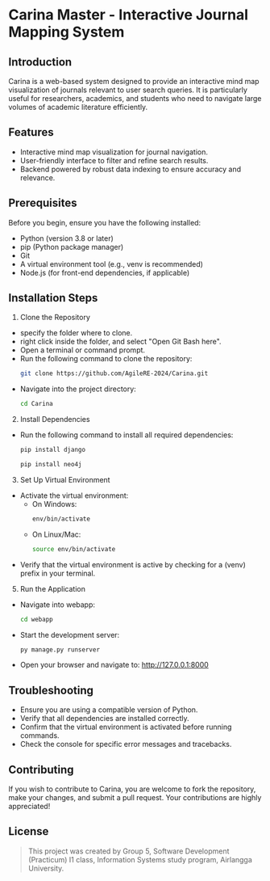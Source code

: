 # Carina Master - Interactive Journal Mapping System

## Introduction
Carina is a web-based system designed to provide an interactive mind map visualization of journals relevant to user search queries. It is particularly useful for researchers, academics, and students who need to navigate large volumes of academic literature efficiently.

## Features
- Interactive mind map visualization for journal navigation.
- User-friendly interface to filter and refine search results.
- Backend powered by robust data indexing to ensure accuracy and relevance.

## Prerequisites
Before you begin, ensure you have the following installed:
- Python (version 3.8 or later)
- pip (Python package manager)
- Git
- A virtual environment tool (e.g., venv is recommended)
- Node.js (for front-end dependencies, if applicable)

## Installation Steps
1. Clone the Repository
- specify the folder where to clone.
- right click inside the folder, and select "Open Git Bash here".
- Open a terminal or command prompt.
- Run the following command to clone the repository:
    ```sh
    git clone https://github.com/AgileRE-2024/Carina.git
    ```
- Navigate into the project directory:
    ```sh
    cd Carina
    ```

2. Install Dependencies
- Run the following command to install all required dependencies:
    ```sh
    pip install django
    ```
    ```sh
    pip install neo4j
    ```

3. Set Up Virtual Environment
- Activate the virtual environment:
    - On Windows:
        ```sh
        env/bin/activate
        ```
    - On Linux/Mac:
        ```sh
        source env/bin/activate
        ```
- Verify that the virtual environment is active by checking for a (venv) prefix in your terminal.

5. Run the Application
- Navigate into webapp:
    ```sh
    cd webapp
    ```
- Start the development server:
    ```sh
    py manage.py runserver
    ```
- Open your browser and navigate to:
http://127.0.0.1:8000

## Troubleshooting
- Ensure you are using a compatible version of Python.
- Verify that all dependencies are installed correctly.
- Confirm that the virtual environment is activated before running commands.
- Check the console for specific error messages and tracebacks.

## Contributing
If you wish to contribute to Carina, you are welcome to fork the repository, make your changes, and submit a pull request. Your contributions are highly appreciated!

## License
> This project was created by Group 5, Software Development (Practicum) I1 class, Information Systems study program, Airlangga University.
